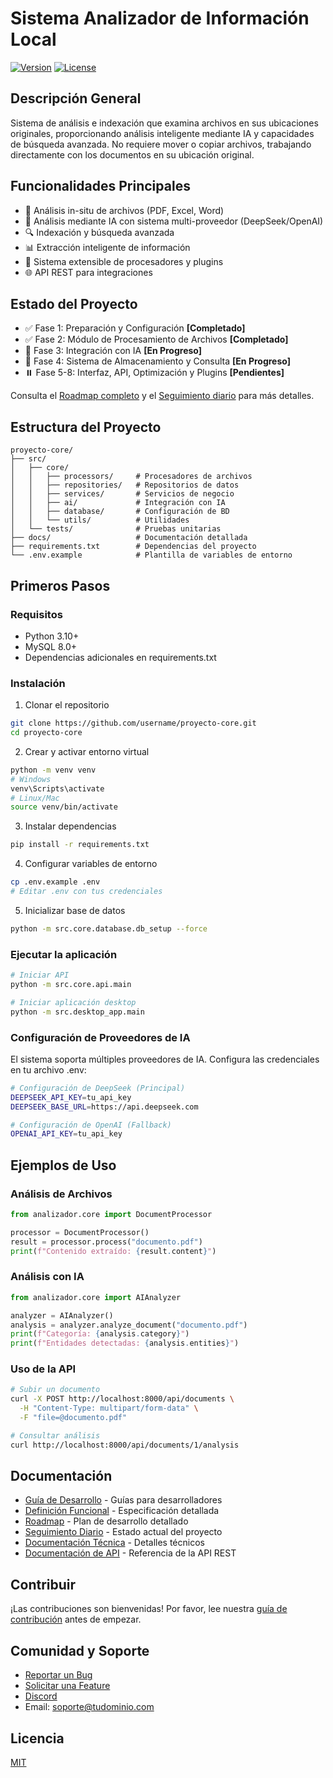 # Sistema Analizador de Información Local

[![Version](https://img.shields.io/badge/version-0.1.0-blue.svg)](https://semver.org)
[![License](https://img.shields.io/badge/license-MIT-green.svg)](LICENSE)

## Descripción General
Sistema de análisis e indexación que examina archivos en sus ubicaciones originales, proporcionando análisis inteligente mediante IA y capacidades de búsqueda avanzada. No requiere mover o copiar archivos, trabajando directamente con los documentos en su ubicación original.

## Funcionalidades Principales
- 📁 Análisis in-situ de archivos (PDF, Excel, Word)
- 🤖 Análisis mediante IA con sistema multi-proveedor (DeepSeek/OpenAI)
- 🔍 Indexación y búsqueda avanzada
- 📊 Extracción inteligente de información
- 🧩 Sistema extensible de procesadores y plugins
- 🌐 API REST para integraciones

## Estado del Proyecto
- ✅ Fase 1: Preparación y Configuración **[Completado]**
- ✅ Fase 2: Módulo de Procesamiento de Archivos **[Completado]** 
- 🔄 Fase 3: Integración con IA **[En Progreso]**
- 🔄 Fase 4: Sistema de Almacenamiento y Consulta **[En Progreso]**
- ⏸️ Fase 5-8: Interfaz, API, Optimización y Plugins **[Pendientes]**

Consulta el [Roadmap completo](docs/roadmap.md) y el [Seguimiento diario](docs/daily-progress.md) para más detalles.

## Estructura del Proyecto
```
proyecto-core/
├── src/
│   ├── core/
│   │   ├── processors/     # Procesadores de archivos
│   │   ├── repositories/   # Repositorios de datos
│   │   ├── services/       # Servicios de negocio
│   │   ├── ai/             # Integración con IA
│   │   ├── database/       # Configuración de BD
│   │   └── utils/          # Utilidades
│   └── tests/              # Pruebas unitarias
├── docs/                   # Documentación detallada
├── requirements.txt        # Dependencias del proyecto
└── .env.example            # Plantilla de variables de entorno
```

## Primeros Pasos

### Requisitos
- Python 3.10+
- MySQL 8.0+
- Dependencias adicionales en requirements.txt

### Instalación

1. Clonar el repositorio
```bash
git clone https://github.com/username/proyecto-core.git
cd proyecto-core
```

2. Crear y activar entorno virtual
```bash
python -m venv venv
# Windows
venv\Scripts\activate
# Linux/Mac
source venv/bin/activate
```

3. Instalar dependencias
```bash
pip install -r requirements.txt
```

4. Configurar variables de entorno
```bash
cp .env.example .env
# Editar .env con tus credenciales
```

5. Inicializar base de datos
```bash
python -m src.core.database.db_setup --force
```

### Ejecutar la aplicación
```bash
# Iniciar API
python -m src.core.api.main

# Iniciar aplicación desktop
python -m src.desktop_app.main
```

### Configuración de Proveedores de IA

El sistema soporta múltiples proveedores de IA. Configura las credenciales en tu archivo .env:

```bash
# Configuración de DeepSeek (Principal)
DEEPSEEK_API_KEY=tu_api_key
DEEPSEEK_BASE_URL=https://api.deepseek.com

# Configuración de OpenAI (Fallback)
OPENAI_API_KEY=tu_api_key
```

## Ejemplos de Uso

### Análisis de Archivos
```python
from analizador.core import DocumentProcessor

processor = DocumentProcessor()
result = processor.process("documento.pdf")
print(f"Contenido extraído: {result.content}")
```

### Análisis con IA
```python
from analizador.core import AIAnalyzer

analyzer = AIAnalyzer()
analysis = analyzer.analyze_document("documento.pdf")
print(f"Categoría: {analysis.category}")
print(f"Entidades detectadas: {analysis.entities}")
```

### Uso de la API
```bash
# Subir un documento
curl -X POST http://localhost:8000/api/documents \
  -H "Content-Type: multipart/form-data" \
  -F "file=@documento.pdf"

# Consultar análisis
curl http://localhost:8000/api/documents/1/analysis
```

## Documentación
- [Guía de Desarrollo](docs/development-guide.md) - Guías para desarrolladores
- [Definición Funcional](docs/functional-definition.md) - Especificación detallada
- [Roadmap](docs/roadmap.md) - Plan de desarrollo detallado
- [Seguimiento Diario](docs/daily-progress.md) - Estado actual del proyecto
- [Documentación Técnica](docs/technical/) - Detalles técnicos
- [Documentación de API](docs/api/) - Referencia de la API REST

## Contribuir
¡Las contribuciones son bienvenidas! Por favor, lee nuestra [guía de contribución](CONTRIBUTING.md) antes de empezar.

## Comunidad y Soporte
- [Reportar un Bug](https://github.com/yourusername/analizador/issues)
- [Solicitar una Feature](https://github.com/yourusername/analizador/issues)
- [Discord](https://discord.gg/tuenlace)
- Email: soporte@tudominio.com

## Licencia
[MIT](LICENSE)
